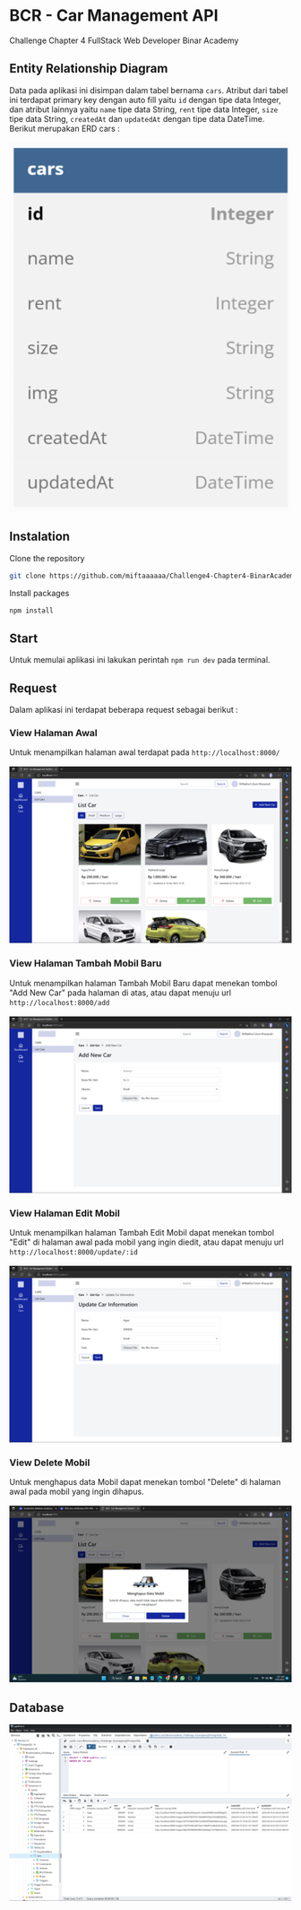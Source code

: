 # BCR - Car Management API

Challenge Chapter 4 FullStack Web Developer Binar Academy

## Entity Relationship Diagram
Data pada aplikasi ini disimpan dalam tabel bernama `cars`. Atribut dari tabel ini terdapat primary key dengan auto fill yaitu `id` dengan tipe data Integer, dan atribut lainnya yaitu `name` tipe data String, `rent` tipe data Integer, `size` tipe data String, `createdAt` dan `updatedAt` dengan tipe data DateTime. Berikut merupakan ERD cars :
</br></br>
![](./views/assets/ERD.png)

## Instalation

Clone the repository
   ```sh
   git clone https://github.com/miftaaaaaa/Challenge4-Chapter4-BinarAcademy.git
   ```

Install packages
   ```sh
   npm install
   ```

## Start

Untuk memulai aplikasi ini lakukan perintah `npm run dev` pada terminal. 

## Request
Dalam aplikasi ini terdapat beberapa request sebagai berikut :

### View Halaman Awal
Untuk menampilkan halaman awal terdapat pada `http://localhost:8000/`
</br></br>
![](./views/assets/dashboard.png)

### View Halaman Tambah Mobil Baru
Untuk menampilkan halaman Tambah Mobil Baru dapat menekan tombol "Add New Car" pada halaman di atas, atau dapat menuju url `http://localhost:8000/add`
</br></br>
![](./views/assets/add.png)

### View Halaman Edit Mobil
Untuk menampilkan halaman Tambah Edit Mobil dapat menekan tombol "Edit" di halaman awal pada mobil yang ingin diedit, atau dapat menuju url `http://localhost:8000/update/:id`
</br></br>
![](./views/assets/update.png)

### View Delete Mobil
Untuk menghapus data Mobil dapat menekan tombol "Delete" di halaman awal pada mobil yang ingin dihapus.
</br></br>
![](./views/assets/delete.png)

## Database
![](./views/assets/database.png)
